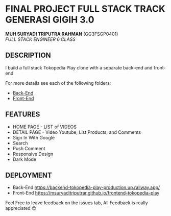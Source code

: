 # FINAL PROJECT FULL STACK TRACK GENERASI GIGIH 3.0

**MUH SURYADI TRIPUTRA RAHMAN** (GG3FSGP0401) <br>
*FULL STACK ENGINEER 6 CLASS*

## DESCRIPTION

I build a full stack Tokopedia Play clone with a separate back-end and front-end

For more details see each of the following folders:

* [Back-End](./back-end/)
* [Front-End](./front-end/)


## FEATURES

* HOME PAGE - LIST of VIDEOS
* DETAIL PAGE - Video Youtube, List Products, and Comments
* Sign In With Google
* Search
* Push Comment
* Responsive Design
* Dark Mode

## DEPLOYMENT

* Back-End 
  https://backend-tokopedia-play-production.up.railway.app/
* Front-End
  https://msuryaditriputrar.github.io/frontend-tokopedia-play

Feel Free to leave feedback on the issues tab, All Feedback is really appreciated 😊